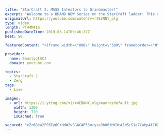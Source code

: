 ```yaml
---
title: "StarCraft 2: MASS Infestors to Grandmaster!"
excerpt: "Welcome to a BRAND NEW Series on the StarCraft ladder! This challenege is called \"Infestors to GM,\" where I play Mass Infestors and try to get to Grandmaster! I am allowing myself to make Queens as well, but other than that, the gameplan is INFESTORS!!!  Also, I will soon begin to make videos featuring"
originalUrl: https://youtube.com/watch?v=r4EBNNY_olg
type: video
length: PT44M41S
publishedDateTime: 2019-08-14T09:46:27Z
heat: 50

featuredContent: "<iframe width=\"800\" height=\"500\" frameborder=\"0\" src=\"https://www.youtube.com/embed/r4EBNNY_olg\" allow=\"accelerometer; autoplay; encrypted-media; gyroscope; picture-in-picture\" allowfullscreen></iframe>"

provider:
  name: BeastyqtSC2
  domain: youtube.com

topics:
  - StarCraft 2
  - Zerg
tags:
  - Live

images:
  - url: https://i.ytimg.com/vi/r4EBNNY_olg/maxresdefault.jpg
    width: 1280
    height: 720
    isCached: true

secured: "eZr6Qea2PF6Ty6CrUdW2vSG4CAP5Snrysa0bO6tMX9tAJNSiS1a7Cabp4fC6XKzDTVWOI7zXuOT+JrV//FQsL4WqltrN/hTNPJnfnI5X7ESBDO7Ts5Muh31EfLp3k7v95Erp5qEhiTQbR2pkW5h3vy+Odq5EQ47vI9BV7/iB2bdyPiF490Ic1E+I7yGQqnGnG3AHmjw/kQNd9GOqQ1236tBQKLPMwQGsYIcZyL4xHN26Ir0uW2j74fzWlqNXYHRvGH+XIXSPn3k8J6MXBfrMlN41sKtHygAwY+MiJkeQcaQOrAH3XNRlLjL7nNuTVDT/NwHh3P+adEqnf51W9M3E8qVnkT2SsTG9bc/aNL0Kbgr54otKmtkjWLhgQ9Q31wXZD/Wya9XyjG28lZzpUlmhi/c8CQkUD6TMtS2weQ20yLc=;vIe7JgKRnpzwNKYXZlUkMQ=="
---
```


